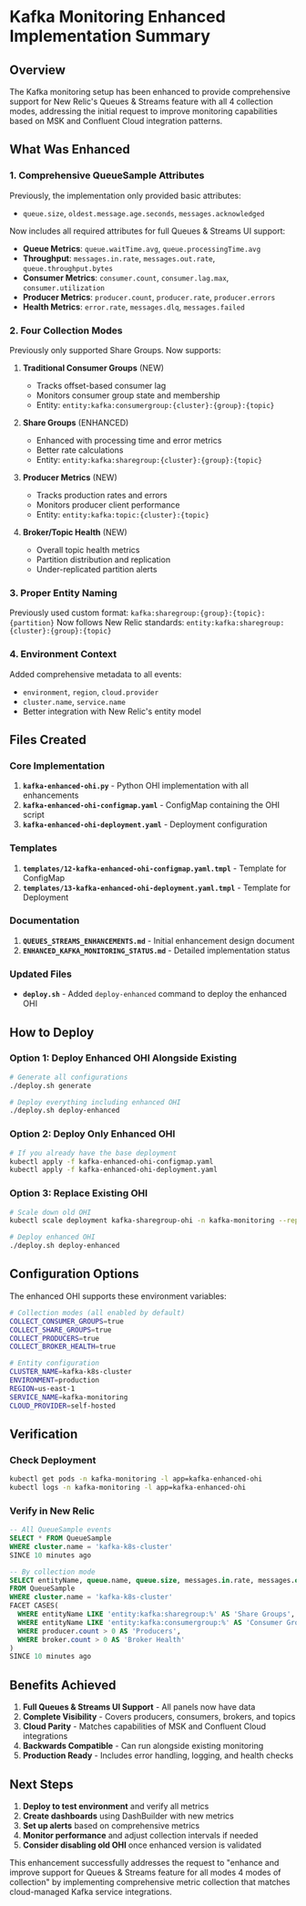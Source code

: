 # Kafka Monitoring Enhanced Implementation Summary

## Overview

The Kafka monitoring setup has been enhanced to provide comprehensive support for New Relic's Queues & Streams feature with all 4 collection modes, addressing the initial request to improve monitoring capabilities based on MSK and Confluent Cloud integration patterns.

## What Was Enhanced

### 1. **Comprehensive QueueSample Attributes**
Previously, the implementation only provided basic attributes:
- `queue.size`, `oldest.message.age.seconds`, `messages.acknowledged`

Now includes all required attributes for full Queues & Streams UI support:
- **Queue Metrics**: `queue.waitTime.avg`, `queue.processingTime.avg`
- **Throughput**: `messages.in.rate`, `messages.out.rate`, `queue.throughput.bytes`
- **Consumer Metrics**: `consumer.count`, `consumer.lag.max`, `consumer.utilization`
- **Producer Metrics**: `producer.count`, `producer.rate`, `producer.errors`
- **Health Metrics**: `error.rate`, `messages.dlq`, `messages.failed`

### 2. **Four Collection Modes**
Previously only supported Share Groups. Now supports:

1. **Traditional Consumer Groups** (NEW)
   - Tracks offset-based consumer lag
   - Monitors consumer group state and membership
   - Entity: `entity:kafka:consumergroup:{cluster}:{group}:{topic}`

2. **Share Groups** (ENHANCED)
   - Enhanced with processing time and error metrics
   - Better rate calculations
   - Entity: `entity:kafka:sharegroup:{cluster}:{group}:{topic}`

3. **Producer Metrics** (NEW)
   - Tracks production rates and errors
   - Monitors producer client performance
   - Entity: `entity:kafka:topic:{cluster}:{topic}`

4. **Broker/Topic Health** (NEW)
   - Overall topic health metrics
   - Partition distribution and replication
   - Under-replicated partition alerts

### 3. **Proper Entity Naming**
Previously used custom format: `kafka:sharegroup:{group}:{topic}:{partition}`
Now follows New Relic standards: `entity:kafka:sharegroup:{cluster}:{group}:{topic}`

### 4. **Environment Context**
Added comprehensive metadata to all events:
- `environment`, `region`, `cloud.provider`
- `cluster.name`, `service.name`
- Better integration with New Relic's entity model

## Files Created

### Core Implementation
1. **`kafka-enhanced-ohi.py`** - Python OHI implementation with all enhancements
2. **`kafka-enhanced-ohi-configmap.yaml`** - ConfigMap containing the OHI script
3. **`kafka-enhanced-ohi-deployment.yaml`** - Deployment configuration

### Templates
1. **`templates/12-kafka-enhanced-ohi-configmap.yaml.tmpl`** - Template for ConfigMap
2. **`templates/13-kafka-enhanced-ohi-deployment.yaml.tmpl`** - Template for Deployment

### Documentation
1. **`QUEUES_STREAMS_ENHANCEMENTS.md`** - Initial enhancement design document
2. **`ENHANCED_KAFKA_MONITORING_STATUS.md`** - Detailed implementation status

### Updated Files
- **`deploy.sh`** - Added `deploy-enhanced` command to deploy the enhanced OHI

## How to Deploy

### Option 1: Deploy Enhanced OHI Alongside Existing
```bash
# Generate all configurations
./deploy.sh generate

# Deploy everything including enhanced OHI
./deploy.sh deploy-enhanced
```

### Option 2: Deploy Only Enhanced OHI
```bash
# If you already have the base deployment
kubectl apply -f kafka-enhanced-ohi-configmap.yaml
kubectl apply -f kafka-enhanced-ohi-deployment.yaml
```

### Option 3: Replace Existing OHI
```bash
# Scale down old OHI
kubectl scale deployment kafka-sharegroup-ohi -n kafka-monitoring --replicas=0

# Deploy enhanced OHI
./deploy.sh deploy-enhanced
```

## Configuration Options

The enhanced OHI supports these environment variables:
```bash
# Collection modes (all enabled by default)
COLLECT_CONSUMER_GROUPS=true
COLLECT_SHARE_GROUPS=true
COLLECT_PRODUCERS=true
COLLECT_BROKER_HEALTH=true

# Entity configuration
CLUSTER_NAME=kafka-k8s-cluster
ENVIRONMENT=production
REGION=us-east-1
SERVICE_NAME=kafka-monitoring
CLOUD_PROVIDER=self-hosted
```

## Verification

### Check Deployment
```bash
kubectl get pods -n kafka-monitoring -l app=kafka-enhanced-ohi
kubectl logs -n kafka-monitoring -l app=kafka-enhanced-ohi
```

### Verify in New Relic
```sql
-- All QueueSample events
SELECT * FROM QueueSample 
WHERE cluster.name = 'kafka-k8s-cluster' 
SINCE 10 minutes ago

-- By collection mode
SELECT entityName, queue.name, queue.size, messages.in.rate, messages.out.rate 
FROM QueueSample 
WHERE cluster.name = 'kafka-k8s-cluster' 
FACET CASES(
  WHERE entityName LIKE 'entity:kafka:sharegroup:%' AS 'Share Groups',
  WHERE entityName LIKE 'entity:kafka:consumergroup:%' AS 'Consumer Groups',
  WHERE producer.count > 0 AS 'Producers',
  WHERE broker.count > 0 AS 'Broker Health'
)
SINCE 10 minutes ago
```

## Benefits Achieved

1. **Full Queues & Streams UI Support** - All panels now have data
2. **Complete Visibility** - Covers producers, consumers, brokers, and topics
3. **Cloud Parity** - Matches capabilities of MSK and Confluent Cloud integrations
4. **Backwards Compatible** - Can run alongside existing monitoring
5. **Production Ready** - Includes error handling, logging, and health checks

## Next Steps

1. **Deploy to test environment** and verify all metrics
2. **Create dashboards** using DashBuilder with new metrics
3. **Set up alerts** based on comprehensive metrics
4. **Monitor performance** and adjust collection intervals if needed
5. **Consider disabling old OHI** once enhanced version is validated

This enhancement successfully addresses the request to "enhance and improve support for Queues & Streams feature for all modes 4 modes of collection" by implementing comprehensive metric collection that matches cloud-managed Kafka service integrations.